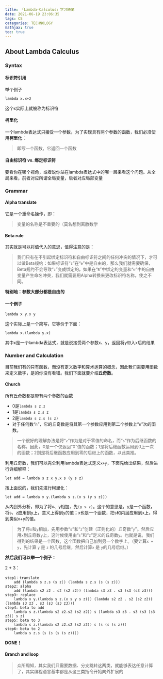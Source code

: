 ```yaml
---
title: 「Lambda-Calculus」学习随笔
date: 2021-06-19 23:06:35
tags: CS
categories: TECHNOLOGY
mathjax: true
toc: true
---
```


## About Lambda Calculus

### Syntax

#### 标识符引用

举个例子

```lambda
lambda x.x+2
```

这个x实际上就被称为标识符

#### 柯里化

一个lambda表达式只接受一个参数，为了实现具有两个参数的函数，我们必须使用**柯里化**：

>  即写一个函数，它返回一个函数

#### 自由标识符 vs. 绑定标识符

要看你在哪个视角，或者说你站在lambda表达式中的哪一层来看这个问题。从全局来看，前者对应所谓全局变量，后者对应局部变量

### Grammar

#### Alpha translate

它是一个重命名操作，即：

> 变量的名称是不重要的（莫名想到离散数学

#### Beta rule

其实就是可以将值代入的意思，值得注意的是：

> 我们只有在不引起绑定标识符和自由标识符之间的任何冲突的情况下，才可以做Beta规约：如果标识符“`z`”在“`e`”中是自由的，那么我们就需要确保，Beta规约不会导致“`z`”变成绑定的。如果在“`B`”中绑定的变量和“`e`”中的自由变量产生命名冲突，我们就需要用Alpha转换来更改标识符名称，使之不同。

**特别地：参数大部分都是自由的**

#### 一个例子

```lambda
lambda x y.x y
```

这个实际上是一个简写，它等价于下面：

```lambda
lambda x.(lambda y.x)
```

其中x是一个lambda表达式，就是说接受两个参数x、y，返回将y带入x后的结果

### Number and Calculation

目前我们有的只有函数，而没有定义数字和算术运算的概念，因此我们需要用函数来定义数字，是的你没有看错。我们下面就要介绍**丘奇数**。

#### Church

所有丘奇数都是带有两个参数的函数

- 0是`lambda s z.z`
- 1是`lambda s z.s z`
- 2是`lambda s z.s (s z)`
- 对于任何数“`n`”，它的丘奇数是将其第一个参数应用到第二个参数上“`n`”次的函数。

> 一个很好的理解办法是将“`z`”作为是对于零值的命名，而“`s`”作为后继函数的名称。因此，0是一个仅返回“0”值的函数；1是将后继函数运用到0上一次的函数；2则是将后继函数应用到零的后继上的函数，以此类推。

利用丘奇数，我们可以完全利用lambda表达式定义`x+y`，下面先给出结果，然后进行详细解释：

```lambda
let add = lambda s z x y.x s (y s z)
```

按上面说的，我们先进行柯里化：

```lambda
let add = lambda x y.(lambda s z.(x s (y s z)))
```

从内到外分析，即为了将x、y相加，先`(y s z)`。这个的意思是，y是一个函数，将s，z应用到y上，意义上得到y的值；x也是一个函数，把s和内层应用到x上，得到类似x+y的值。

> 为了将`x`和`y`相加，先用参数“`s`”和“`z`”创建（正则化的）丘奇数“`y`”。然后应用`x`到丘奇数`y`上，这时候使用由“`s`”和“`z`”定义的丘奇数`y`。也就是说，我们得到的结果是一个函数，这个函数把自己加到另一个数字上。（要计算`x + y`，先计算 `y` 是 `z` 的几号后继，然后计算`x` 是 `y`的几号后继。）

**然后我们可以举一个例子：**

2 + 3：

```lambda
step1：translate
	add (lambda s z.s (s z)) (lambda s z.s (s (s z)))
step2: alpha
	add (lambda s2 z2 . s2 (s2 z2)) (lambda s3 z3 . s3 (s3 (s3 z3)))
step3: replace
	lambda x y.(lambda s z.(x s y s z))) (lambda s2 z2 . s2 (s2 z2)) (lambda s3 z3 . s3 (s3 (s3 z3)))
step4: beta to add
	lambda s z.(lambda s2 z2.s2 (s2 z2)) s (lambda s3 z3 . s3 (s3 (s3 z3)) s z)
step5: beta to 3
	lambda s z.(lambda s2 z2.s2 (s2 z2)) s (s (s (s z)))
step6: beta to 2
	lambda s z.s (s (s (s (s z))))
```

**DONE！**

#### Branch and loop

> 众所周知，其实我们只需要数据、分支跳转这两类，就能够表达任意计算了，其实编程语言基本都是从这三类指令开始向外扩展的
